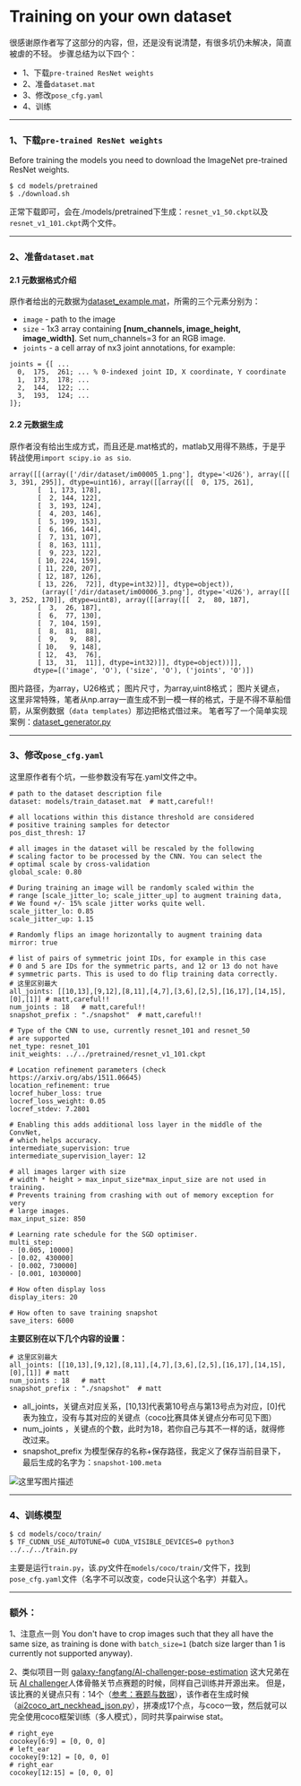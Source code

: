 
# Training on your own dataset

很感谢原作者写了这部分的内容，但，还是没有说清楚，有很多坑仍未解决，简直被虐的不轻。
步骤总结为以下四个：

 - 1、下载`pre-trained ResNet weights`
 - 2、准备`dataset.mat`
 - 3、修改`pose_cfg.yaml`
 - 4、训练


----------


### 1、下载`pre-trained ResNet weights`
Before training the models you need to download the ImageNet pre-trained ResNet weights.

```
$ cd models/pretrained
$ ./download.sh
```
正常下载即可，会在./models/pretrained下生成：`resnet_v1_50.ckpt`以及`resnet_v1_101.ckpt`两个文件。


----------


### 2、准备`dataset.mat`
#### 2.1 元数据格式介绍
原作者给出的元数据为[dataset_example.mat](https://github.com/eldar/pose-tensorflow/blob/master/models/dataset_example.mat)，所需的三个元素分别为：

 - `image` - path to the image
 - `size` - 1x3 array containing **[num_channels, image_height, image_width]**. Set num_channels=3 for an RGB image.
 - `joints` - a cell array of nx3 joint annotations, for example:

```
joints = {[ ...
  0,  175,  261; ... % 0-indexed joint ID, X coordinate, Y coordinate
  1,  173,  178; ...
  2,  144,  122; ...
  3,  193,  124; ...
]};
```

#### 2.2 元数据生成
原作者没有给出生成方式，而且还是.mat格式的，matlab又用得不熟练，于是乎转战使用`import scipy.io as sio`.
```
array([[(array(['/dir/dataset/im00005_1.png'], dtype='<U26'), array([[  3, 391, 295]], dtype=uint16), array([[array([[  0, 175, 261],
       [  1, 173, 178],
       [  2, 144, 122],
       [  3, 193, 124],
       [  4, 203, 146],
       [  5, 199, 153],
       [  6, 166, 144],
       [  7, 131, 107],
       [  8, 163, 111],
       [  9, 223, 122],
       [ 10, 224, 159],
       [ 11, 220, 207],
       [ 12, 187, 126],
       [ 13, 226,  72]], dtype=int32)]], dtype=object)),
        (array(['/dir/dataset/im00006_3.png'], dtype='<U26'), array([[  3, 252, 170]], dtype=uint8), array([[array([[  2,  80, 187],
       [  3,  26, 187],
       [  6,  77, 130],
       [  7, 104, 159],
       [  8,  81,  88],
       [  9,   9,  88],
       [ 10,   9, 148],
       [ 12,  43,  76],
       [ 13,  31,  11]], dtype=int32)]], dtype=object))]],
      dtype=[('image', 'O'), ('size', 'O'), ('joints', 'O')])
```
图片路径，为array，U26格式；
图片尺寸，为array,uint8格式；
图片关键点，这里非常特殊，笔者从np.array一直生成不到一模一样的格式，于是不得不草船借箭，从案例数据（`data templates`）那边把格式借过来。
笔者写了一个简单实现案例：[dataset_generator.py](https://github.com/mattzheng/pose-tensorflow/blob/master/models/dataset_generator.py)


----------


### 3、修改`pose_cfg.yaml`
这里原作者有个坑，一些参数没有写在.yaml文件之中。

```
# path to the dataset description file
dataset: models/train_dataset.mat  # matt,careful!!

# all locations within this distance threshold are considered
# positive training samples for detector
pos_dist_thresh: 17 

# all images in the dataset will be rescaled by the following
# scaling factor to be processed by the CNN. You can select the
# optimal scale by cross-validation
global_scale: 0.80

# During training an image will be randomly scaled within the
# range [scale_jitter_lo; scale_jitter_up] to augment training data,
# We found +/- 15% scale jitter works quite well.
scale_jitter_lo: 0.85
scale_jitter_up: 1.15

# Randomly flips an image horizontally to augment training data
mirror: true

# list of pairs of symmetric joint IDs, for example in this case
# 0 and 5 are IDs for the symmetric parts, and 12 or 13 do not have
# symmetric parts. This is used to do flip training data correctly. 
# 这里区别最大
all_joints: [[10,13],[9,12],[8,11],[4,7],[3,6],[2,5],[16,17],[14,15],[0],[1]] # matt,careful!!
num_joints : 18   # matt,careful!!
snapshot_prefix : "./snapshot"  # matt,careful!!

# Type of the CNN to use, currently resnet_101 and resnet_50
# are supported
net_type: resnet_101
init_weights: ../../pretrained/resnet_v1_101.ckpt

# Location refinement parameters (check https://arxiv.org/abs/1511.06645)
location_refinement: true
locref_huber_loss: true
locref_loss_weight: 0.05
locref_stdev: 7.2801

# Enabling this adds additional loss layer in the middle of the ConvNet,
# which helps accuracy.
intermediate_supervision: true
intermediate_supervision_layer: 12

# all images larger with size
# width * height > max_input_size*max_input_size are not used in training.
# Prevents training from crashing with out of memory exception for very
# large images.
max_input_size: 850

# Learning rate schedule for the SGD optimiser. 
multi_step:
- [0.005, 10000]
- [0.02, 430000]
- [0.002, 730000]
- [0.001, 1030000]

# How often display loss
display_iters: 20

# How often to save training snapshot
save_iters: 6000
```

**主要区别在以下几个内容的设置：**

```
# 这里区别最大
all_joints: [[10,13],[9,12],[8,11],[4,7],[3,6],[2,5],[16,17],[14,15],[0],[1]] # matt
num_joints : 18   # matt
snapshot_prefix : "./snapshot"  # matt
```

 - all_joints，关键点对应关系，[10,13]代表第10号点与第13号点为对应，[0]代表为独立，没有与其对应的关键点（coco比赛具体关键点分布可见下图）
 - num_joints ，关键点的个数，此时为18，若你自己与其不一样的话，就得修改过来。
 - snapshot_prefix
   为模型保存的名称+保存路径，我定义了保存当前目录下，最后生成的名字为：`snapshot-100.meta`

![这里写图片描述](http://img.blog.csdn.net/20170908144238610?watermark/2/text/aHR0cDovL2Jsb2cuY3Nkbi5uZXQvaGFwcHlob3Jpemlvbg==/font/5a6L5L2T/fontsize/400/fill/I0JBQkFCMA==/dissolve/70/gravity/SouthEast)


----------


### 4、训练模型

```
$ cd models/coco/train/
$ TF_CUDNN_USE_AUTOTUNE=0 CUDA_VISIBLE_DEVICES=0 python3 ../../../train.py
```
主要是运行`train.py`，该.py文件在`models/coco/train/`文件下，找到`pose_cfg.yaml`文件（名字不可以改变，code只认这个名字）并载入。


----------


### 额外：
1、注意点一则
You don't have to crop images such that they all have the same size,
as training is done with `batch_size=1` (batch size larger than 1 is
currently not supported anyway).

2、类似项目一则
[galaxy-fangfang/AI-challenger-pose-estimation](https://github.com/galaxy-fangfang/AI-challenger-pose-estimation) 这大兄弟在玩 [AI challenger](https://challenger.ai/)人体骨骼关节点赛题的时候，同样自己训练并开源出来。
但是，该比赛的关键点只有：14个（[参考：赛题与数据](https://challenger.ai/competition/keypoint/subject)），该作者在生成时候（[ai2coco_art_neckhead_json.py](https://github.com/galaxy-fangfang/AI-challenger-pose-estimation/blob/master/ai2coco_art_neckhead_json.py)），拼凑成17个点，与coco一致，然后就可以完全使用coco框架训练（多人模式），同时共享pairwise stat。

```
# right_eye
cocokey[6:9] = [0, 0, 0]
# left_ear
cocokey[9:12] = [0, 0, 0]
# right_ear
cocokey[12:15] = [0, 0, 0]
```
